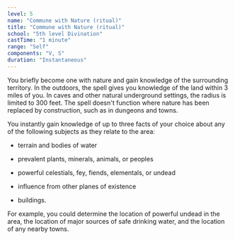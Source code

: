```yaml
---
level: 5
name: "Commune with Nature (ritual)"
title: "Commune with Nature (ritual)"
school: "5th level Divination"
castTime: "1 minute"
range: "Self"
components: "V, S"
duration: "Instantaneous"
---
```


You briefly become one with nature and gain knowledge of the surrounding territory. In the outdoors, the spell gives you knowledge of the land within 3 miles of you. In caves and other natural underground settings, the radius is limited to 300 feet. The spell doesn't function where nature has been replaced by construction, such as in dungeons and towns.

You instantly gain knowledge of up to three facts of your choice about any of the following subjects as they relate to the area:

- terrain and bodies of water

- prevalent plants, minerals, animals, or peoples

-  powerful celestials, fey, fiends, elementals, or undead

- influence from other planes of existence

- buildings.

For example, you could determine the location of powerful undead in the area, the location of major sources of safe drinking water, and the location of any nearby towns.
